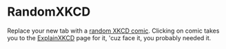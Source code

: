 RandomXKCD
========
Replace your new tab with a [random XKCD comic](http://xkcd.com). Clicking on comic takes you to the [ExplainXKCD](http://explainxkcd.com) page for it, 'cuz face it, you probably needed it.